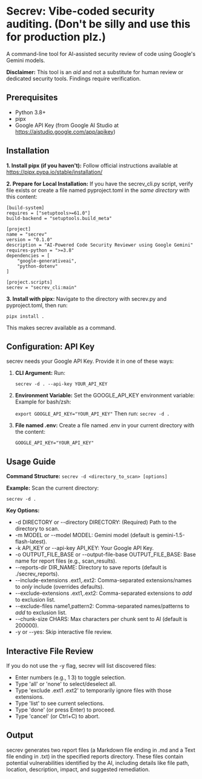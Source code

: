 # Secrev: Vibe-coded security auditing. (Don't be silly and use this for production plz.)

A command-line tool for AI-assisted security review of code using Google's Gemini models.

**Disclaimer:** This tool is an *aid* and not a substitute for human review or dedicated security tools. Findings require verification.

## Prerequisites

*   Python 3.8+
*   pipx
*   Google API Key (from Google AI Studio at https://aistudio.google.com/app/apikey)

## Installation

**1. Install pipx (if you haven't):**
   Follow official instructions available at https://pipx.pypa.io/stable/installation/

**2. Prepare for Local Installation:**
   If you have the secrev_cli.py script, verify file exists or create a file named pyproject.toml in the *same directory* with this content:

   ```
   [build-system]
   requires = ["setuptools>=61.0"]
   build-backend = "setuptools.build_meta"

   [project]
   name = "secrev"
   version = "0.1.0"
   description = "AI-Powered Code Security Reviewer using Google Gemini"
   requires-python = ">=3.8"
   dependencies = [
       "google-generativeai",
       "python-dotenv"
   ]

   [project.scripts]
   secrev = "secrev_cli:main"
   ```

**3. Install with pipx:**
   Navigate to the directory with secrev.py and pyproject.toml, then run:

   ```pipx install .```

   This makes secrev available as a command.

## Configuration: API Key

secrev needs your Google API Key. Provide it in one of these ways:

1.  **CLI Argument:**
    Run:

    ```secrev -d . --api-key YOUR_API_KEY```

2.  **Environment Variable:**
    Set the GOOGLE_API_KEY environment variable:
    Example for bash/zsh: 
    
    ```export GOOGLE_API_KEY="YOUR_API_KEY"``` Then run: ```secrev -d .```

3.  **File named .env:**
    Create a file named .env in your current directory with the content:

    ```GOOGLE_API_KEY="YOUR_API_KEY"```

## Usage Guide

**Command Structure:**
```secrev -d <directory_to_scan> [options]```

**Example:**
Scan the current directory:

```secrev -d .```

**Key Options:**

*   -d DIRECTORY or --directory DIRECTORY: (Required) Path to the directory to scan.
*   -m MODEL or --model MODEL: Gemini model (default is gemini-1.5-flash-latest).
*   -k API_KEY or --api-key API_KEY: Your Google API Key.
*   -o OUTPUT_FILE_BASE or --output-file-base OUTPUT_FILE_BASE: Base name for report files (e.g., scan_results).
*   --reports-dir DIR_NAME: Directory to save reports (default is ./secrev_reports).
*   --include-extensions .ext1,.ext2: Comma-separated extensions/names to *only* include (overrides defaults).
*   --exclude-extensions .ext1,.ext2: Comma-separated extensions to *add* to exclusion list.
*   --exclude-files name1,pattern2: Comma-separated names/patterns to *add* to exclusion list.
*   --chunk-size CHARS: Max characters per chunk sent to AI (default is 200000).
*   -y or --yes: Skip interactive file review.

## Interactive File Review

If you do not use the -y flag, secrev will list discovered files:
*   Enter numbers (e.g., 1 3) to toggle selection.
*   Type 'all' or 'none' to select/deselect all.
*   Type 'exclude .ext1 .ext2' to temporarily ignore files with those extensions.
*   Type 'list' to see current selections.
*   Type 'done' (or press Enter) to proceed.
*   Type 'cancel' (or Ctrl+C) to abort.

## Output

secrev generates two report files (a Markdown file ending in .md and a Text file ending in .txt) in the specified reports directory. These files contain potential vulnerabilities identified by the AI, including details like file path, location, description, impact, and suggested remediation.